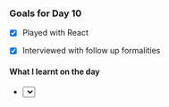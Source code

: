 ### Goals for Day 10
- [X] Played with React
- [X] Interviewed with follow up formalities


#### What I learnt on the day
- <select> tag with options.
